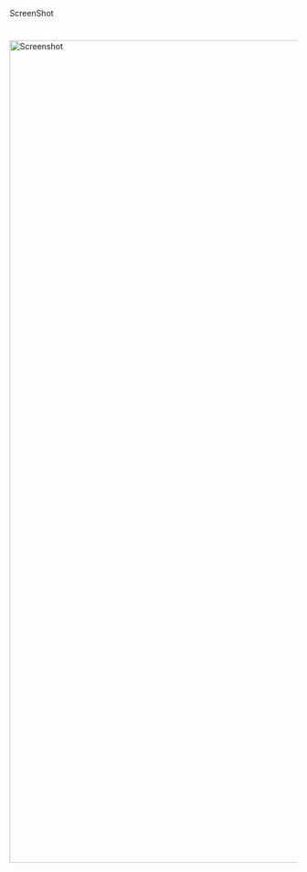 ScreenShot 
<h1></h1>

<img width="1440" alt="Screenshot" src="https://github.com/user-attachments/assets/d99e225a-8bbf-4dc9-a658-fb96e8acb0ce">
